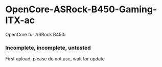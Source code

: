 # OpenCore-ASRock-B450-Gaming-ITX-ac
OpenCore for ASRock B450i

### Incomplete, incomplete, untested
First upload, please do not use, wait for update
